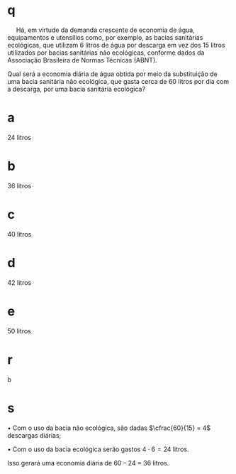 # q
     Há, em virtude da demanda crescente de economia de água, equipamentos e utensílios como, por exemplo, as bacias sanitárias ecológicas, que utilizam 6 litros de água por descarga em vez dos 15 litros utilizados por bacias sanitárias não ecológicas, conforme dados da Associação Brasileira de Normas Técnicas (ABNT).

Qual será a economia diária de água obtida por meio da substituição de uma bacia sanitária não ecológica, que gasta cerca de 60 litros por dia com a descarga, por uma bacia sanitária ecológica?

# a
24 litros

# b
36 litros

# c
40 litros

# d
42 litros

# e
50 litros

# r
b

# s
• Com o uso da bacia não ecológica, são dadas $\cfrac{60}{15} = 4$ descargas diárias;

• Com o uso da bacia ecológica serão gastos $4 \cdot 6 = 24$ litros.

Isso gerará uma economia diária de 60 – 24 = 36 litros.
